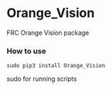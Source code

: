 # Orange_Vision
FRC Orange Vision package


### How to use

`sudo pip3 install Orange_Vision`
 
sudo for running scripts
